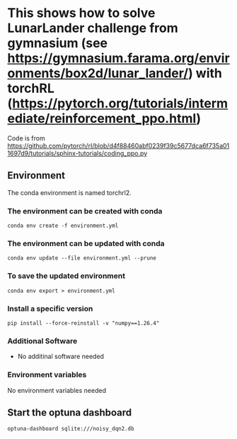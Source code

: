 # This shows how to solve LunarLander challenge from gymnasium (see <https://gymnasium.farama.org/environments/box2d/lunar_lander/>) with torchRL (<https://pytorch.org/tutorials/intermediate/reinforcement_ppo.html>)

Code is from <https://github.com/pytorch/rl/blob/d4f88460abf0239f39c5677dca6f735a011697d9/tutorials/sphinx-tutorials/coding_ppo.py>

## Environment

The conda environment is named torchrl2.

### The environment can be created with conda

````shell
conda env create -f environment.yml
````

### The environment can be updated with conda

````shell
conda env update --file environment.yml --prune
````

### To save the updated environment

````shell
conda env export > environment.yml
````

### Install a specific version

````shell
pip install --force-reinstall -v "numpy==1.26.4"
````

### Additional Software

- No additinal software needed

### Environment variables

No environment variables needed

## Start the optuna dashboard

````shell
optuna-dashboard sqlite:///noisy_dqn2.db
````
